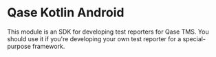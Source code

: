 # Qase Kotlin Android

This module is an SDK for developing test reporters for Qase TMS.
You should use it if you're developing your own test reporter for a special-purpose framework.
